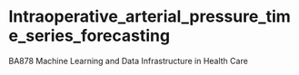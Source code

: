 # Intraoperative_arterial_pressure_time_series_forecasting
BA878 Machine Learning and Data Infrastructure in Health Care
